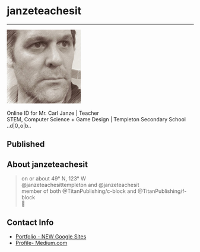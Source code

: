 # janzeteachesit
___

![](assets/janze-profile.jpg)

Online ID for Mr. Carl Janze \| Teacher <br />
STEM, Computer Science + Game Design \| Templeton Secondary School <br />
..d\|0_o\|b.. <br />

## Published
<!--
- [Name of link](http://link/to/article) 
-->

## About janzeteachesit

> on or about 49° N, 123° W <br />
> @janzeteachesittempleton and @janzeteachesit <br />
> member of both @TitanPublishing/c-block and @TitanPublishing/f-block <br />
> :school:


## Contact Info
- [Portfolio - NEW Google Sites](https://sites.google.com/templeton.vsb.bc.ca/janzeteachesit-portfolio/main)
- [Profile- Medium.com](https://medium.com/@janzeteachesit)
